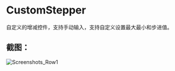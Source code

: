# CustomStepper
自定义的增减控件，支持手动输入，支持自定义设置最大最小和步进值。

## 截图：
![Screenshots_Row1](https://raw.githubusercontent.com/dzenbot/UITableView-DataSet/master/Examples/Applications/Screenshots/Screenshots_row1.png)
